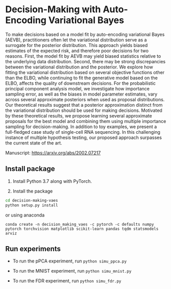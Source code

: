# Decision-Making with Auto-Encoding Variational Bayes

To make decisions based on a model fit by auto-encoding variational Bayes (AEVB), practitioners often let the variational distribution serve as a surrogate for the posterior distribution. This approach yields biased estimates of the expected risk, and therefore poor decisions for two reasons. First, the model fit by AEVB may yield biased statistics relative to the underlying data distribution. Second, there may be strong discrepancies between the variational distribution and the posterior. 
We explore how fitting the variational distribution based on several objective functions other than the ELBO, while continuing to fit the generative model based on the ELBO, affects the quality of downstream decisions.
For the probabilistic principal component analysis model, we investigate how importance sampling error, as well as the biases in model parameter estimates, vary across several approximate posteriors when used as proposal distributions.
Our theoretical results suggest that a posterior approximation distinct from the variational distribution should be used for making decisions. Motivated by these theoretical results, we propose learning several approximate proposals for the best model and combining them using multiple importance sampling for decision-making. In addition to toy examples, we present a full-fledged case study of single-cell RNA sequencing. In this challenging instance of multiple hypothesis testing, our proposed approach surpasses the current state of the art.

Manuscript: https://arxiv.org/abs/2002.07217

## Install package

1. Install Python 3.7 along with PyTorch.

2. Install the package

```bash
cd decision-making-vaes
python setup.py install
```

or using anaconda

```
conda create -n decision_making_vaes -c pytorch -c defaults numpy pytorch torchvision matplotlib scikit-learn pandas tqdm statsmodels arviz
```

## Run experiments

- To run the pPCA experiment, run `python simu_ppca.py`

- To run the MNIST experiment, run `python simu_mnist.py`

- To run the FDR experiment, run `python simu_fdr.py`